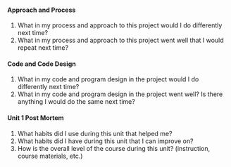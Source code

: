 #### Approach and Process

1.  What in my process and approach to this project would I do differently next time?
2.  What in my process and approach to this project went well that I would repeat next time?
    
#### Code and Code Design
1.  What in my code and program design in the project would I do differently next time?
2.  What in my code and program design in the project went well? Is there anything I would do the same next time?
   

#### Unit 1 Post Mortem
1.  What habits did I use during this unit that helped me?
2.  What habits did I have during this unit that I can improve on?
3.  How is the overall level of the course during this unit? (instruction, course materials, etc.)
